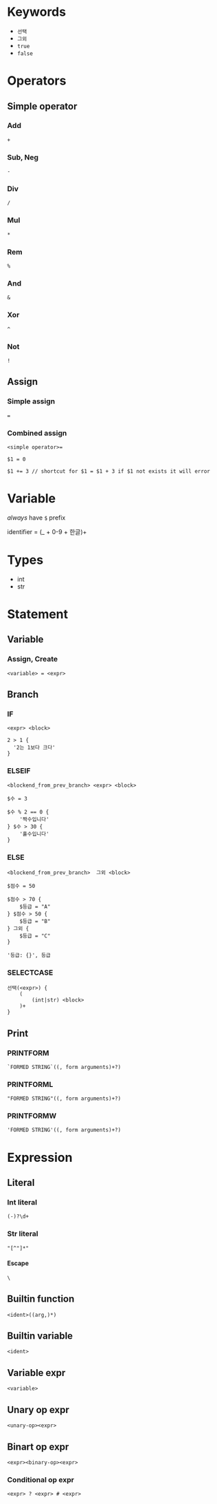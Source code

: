 # Keywords

- `선택`
- `그외`
- `true`
- `false`


# Operators

## Simple operator

### Add

`+`

### Sub, Neg

`-`

### Div

`/`

### Mul

`*`

### Rem

`%`

### And

`&`

### Xor

`^`

### Not

`!`


## Assign

### Simple assign

`=`

### Combined assign

`<simple operator>=`


```
$1 = 0

$1 += 3 // shortcut for $1 = $1 + 3 if $1 not exists it will error
```

# Variable

*always* have `$` prefix

identifier = (_ + 0-9 + 한글)+

# Types

- int
- str


# Statement

## Variable

### Assign, Create

```
<variable> = <expr>
```

## Branch

### IF

`<expr> <block>`

```
2 > 1 {
  '2는 1보다 크다'
}
```

### ELSEIF

`<blockend_from_prev_branch> <expr> <block>`

```
$수 = 3

$수 % 2 == 0 {
    '짝수입니다'
} $수 > 30 {
    '홀수입니다'
}
```

### ELSE

`<blockend_from_prev_branch>  그외 <block>`

```
$점수 = 50

$점수 > 70 {
    $등급 = "A"
} $점수 > 50 {
    $등급 = "B"
} 그외 {
    $등급 = "C"
}

'등급: {}', 등급
```

### SELECTCASE

```
선택(<expr>) {
    (
        (int|str) <block>
    )+
}
```

## Print

### PRINTFORM

```
`FORMED STRING`((, form arguments)+?)
```

### PRINTFORML

```
"FORMED STRING"((, form arguments)+?)
```

### PRINTFORMW

```
'FORMED STRING'((, form arguments)+?)
```


# Expression

## Literal

### Int literal

`(-)?\d+`

### Str literal

`"[^"]*"`

#### Escape

`\`

## Builtin function

`<ident>((arg,)*)`

## Builtin variable

`<ident>`

## Variable expr

`<variable>`

## Unary op expr

`<unary-op><expr>`

## Binart op expr

`<expr><binary-op><expr>`


### Conditional op expr

`<expr> ? <expr> # <expr>`
